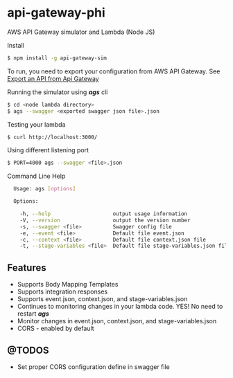 # api-gateway-phi
AWS API Gateway simulator and Lambda (Node JS)

Install
```bash
$ npm install -g api-gateway-sim
```

To run, you need to export your configuration from AWS API Gateway.  See [Export an API from Api Gateway](http://docs.aws.amazon.com/apigateway/latest/developerguide/api-gateway-export-api.html)

Running the simulator using **_ags_** cli
```bash
$ cd <node lambda directory>
$ ags --swagger <exported swagger json file>.json

```

Testing your lambda
```bash
$ curl http://localhost:3000/
```

Using different listening port
```bash
$ PORT=4000 ags --swagger <file>.json
```

Command Line Help
```bash
  Usage: ags [options]

  Options:

    -h, --help                    output usage information
    -V, --version                 output the version number
    -s, --swagger <file>          Swagger config file
    -e, --event <file>            Default file event.json
    -c, --context <file>          Default file context.json file
    -t, --stage-variables <file>  Default file stage-variables.json file
```

Features
---------

* Supports Body Mapping Templates
* Supports integration responses
* Supports event.json, context.json, and stage-variables.json
* Continues to monitoring changes in your lambda code.  YES! No need to restart **_ags_**
* Monitor changes in event.json, context.json, and stage-variables.json
* CORS - enabled by default

@TODOS
------
* Set proper CORS configuration define in swagger file

